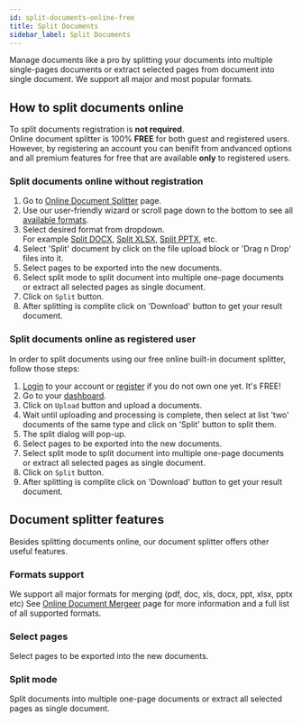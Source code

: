 ```yaml
---
id: split-documents-online-free
title: Split Documents
sidebar_label: Split Documents
---
```


Manage documents like a pro by splitting your documents into multiple single-pages documents or extract selected pages from document into single document. We support all major and most popular formats.

## How to split documents online
To split documents registration is **not required**.  
Online document splitter is 100% **FREE** for both guest and registered users. However, by registering an account you can benifit from andvanced options and all premium features for free that are available **only** to registered users.

### Split documents online without registration
1. Go to [Online Document Splitter](https://features.conholdate.app/splitter) page.
1. Use our user-friendly wizard or scroll page down to the bottom to see all [available formats](https://features.conholdate.app/splitter#supported-formats).
1. Select desired format from dropdown.  
For example [Split DOCX](https://features.conholdate.app/splitter/docx), [Split XLSX](https://features.conholdate.app/splitter/xlsx), [Split PPTX](https://features.conholdate.app/splitter/pptx), etc.
1. Select 'Split' document by click on the file upload block or 'Drag n Drop' files into it.
1. Select pages to be exported into the new documents.
1. Select split mode to split document into multiple one-page documents or extract all selected pages as single document.
1. Click on `Split` button.
1. After splitting is complite click on 'Download' button to get your result document.

### Split documents online as registered user
In order to split documents using our free online built-in document splitter, follow those steps:
1. [Login](https://conholdate.app/signin) to your account or [register](https://conholdate.app/signin) if you do not own one yet. It's FREE!
1. Go to your [dashboard](https://dashboard.conholdate.app).
1. Click on `Upload` button and upload a documents.
1. Wait until uploading and processing is complete, then select at list 'two' documents of the same type and click on 'Split' button to split them.
1. The split dialog will pop-up.
1. Select pages to be exported into the new documents.
1. Select split mode to split document into multiple one-page documents or extract all selected pages as single document.
1. Click on `Split` button.
1. After splitting is complite click on 'Download' button to get your result document.

## Document splitter features
Besides splitting documents online, our document splitter offers other useful features.

### Formats support
We support all major formats for merging (pdf, doc, xls, docx, ppt, xlsx, pptx etc)
See [Online Document Mergeer](https://features.conholdate.app/splitter#supported-formats) page for more information and a full list of all supported formats.

### Select pages
Select pages to be exported into the new documents.

### Split mode
Split documents into multiple one-page documents or extract all selected pages as single document.
